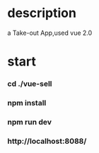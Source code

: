 # description 
a Take-out App,used vue 2.0
# start
### cd ./vue-sell
### npm install
### npm run dev
### http://localhost:8088/
